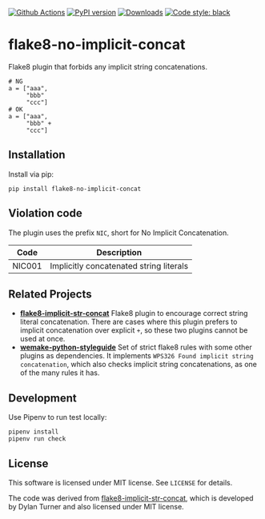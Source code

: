 [![Github Actions](https://github.com/10sr/flake8-no-implicit-concat/workflows/Build/badge.svg?event=push)](https://github.com/10sr/flake8-no-implicit-concat/actions)
[![PyPI version](https://badge.fury.io/py/flake8-no-implicit-concat.svg)](https://badge.fury.io/py/flake8-no-implicit-concat)
[![Downloads](https://pepy.tech/badge/flake8-no-implicit-concat)](https://pepy.tech/project/flake8-no-implicit-concat)
[![Code style: black](https://img.shields.io/badge/code%20style-black-000000.svg)](https://github.com/psf/black)



flake8-no-implicit-concat
=========================

Flake8 plugin that forbids any implicit string concatenations.

    # NG
    a = ["aaa",
         "bbb"
         "ccc"]
    # OK
    a = ["aaa",
         "bbb" +
         "ccc"]


Installation
------------

Install via pip:

    pip install flake8-no-implicit-concat


Violation code
--------------

The plugin uses the prefix `NIC`, short for No Implicit Concatenation.

| Code   | Description                             |
| ------ | --------------------------------------- |
| NIC001 | Implicitly concatenated string literals |


Related Projects
----------------

- [**flake8-implicit-str-concat**][flake8-implicit-str-concat]
  Flake8 plugin to encourage correct string literal concatenation.
  There are cases where this plugin prefers to implicit concatenation over
  explicit `+`, so these two plugins cannot be used at once.
- [**wemake-python-styleguide**][wemake-python-styleguide]
  Set of strict flake8 rules with some other plugins as dependencies.
  It implements `WPS326 Found implicit string concatenation`, which also 
  checks implicit string concatenations, as one of the many rules it has.


Development
-----------

Use Pipenv to run test locally:

    pipenv install
    pipenv run check


License
-------

This software is licensed under MIT license. See `LICENSE` for details.

The code was derived from [flake8-implicit-str-concat][], which is developed by
Dylan Turner and also licensed under MIT license.



[flake8-implicit-str-concat]: https://github.com/keisheiled/flake8-implicit-str-concat
[wemake-python-styleguide]: https://github.com/wemake-services/wemake-python-styleguide
